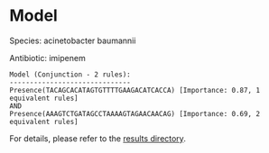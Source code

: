 
# Model

Species: acinetobacter baumannii

Antibiotic: imipenem

```
Model (Conjunction - 2 rules):
------------------------------
Presence(TACAGCACATAGTGTTTTGAAGACATCACCA) [Importance: 0.87, 1 equivalent rules]
AND
Presence(AAAGTCTGATAGCCTAAAAGTAGAACAACAG) [Importance: 0.69, 2 equivalent rules]

```

For details, please refer to the [results directory](../../../../../results/scm_b/acinetobacter%20baumannii/imipenem/repeat_9/).

